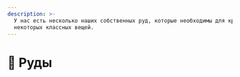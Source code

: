 ```yaml
---
description: >-
  У нас есть несколько наших собственных руд, которые необходимы для крафта
  некоторых классных вещей.
---
```


# 🔎 Руды


